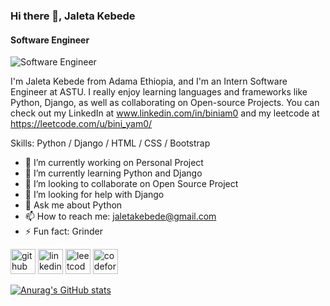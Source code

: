 ### Hi there 👋, Jaleta Kebede
#### Software Engineer
![Software Engineer]([https://img.freepik.com/free-photo/top-view-blue-monday-concept-with-copy-space_23-2148719974.jpg?w=740&t=st=1718626933~exp=1718627533~hmac=2bd062797189b4c2ccc3eebb435aa6949566f39648bfcf7d7b1b1e75a22a55ac](https://media.licdn.com/dms/image/v2/D4D16AQGlazhVEfKPLg/profile-displaybackgroundimage-shrink_350_1400/profile-displaybackgroundimage-shrink_350_1400/0/1726571891509?e=1732752000&v=beta&t=vM6oXR_48Hh5cGFEq5UIjbgMJMIlYu04PIg6XM2j_Lg))

I'm Jaleta Kebede from Adama Ethiopia, and I'm an Intern Software Engineer at ASTU. I really enjoy learning languages and frameworks like Python, Django, as well as collaborating on Open-source Projects. You can check out my LinkedIn at www.linkedin.com/in/biniam0 and my leetcode at https://leetcode.com/u/bini_yam0/

Skills: Python / Django /  HTML / CSS / Bootstrap

- 🔭 I’m currently working on Personal Project 
- 🌱 I’m currently learning Python and Django 
- 👯 I’m looking to collaborate on Open Source Project 
- 🤔 I’m looking for help with Django 
- 💬 Ask me about Python 
- 📫 How to reach me: jaletakebede@gmail.com 
- ⚡ Fun fact: Grinder 


[<img src='https://cdn.jsdelivr.net/npm/simple-icons@3.0.1/icons/github.svg' alt='github' height='40'>](https://github.com/github.com/biniam0)  [<img src='https://cdn.jsdelivr.net/npm/simple-icons@3.0.1/icons/linkedin.svg' alt='linkedin' height='40'>](https://www.linkedin.com/in/www.linkedin.com/in/biniam0/)  [<img src='https://cdn.jsdelivr.net/npm/simple-icons@3.0.1/icons/leetcode.svg' alt='leetcode' height='40'>](https://leetcode.com/u/bini_yam0/)  [<img src='https://cdn.jsdelivr.net/npm/simple-icons@3.0.1/icons/codeforces.svg' alt='codeforces' height='40'>](https://codeforces.com/profile/bini_yam0)  



[![Anurag's GitHub stats](https://github-readme-stats.vercel.app/api?username=biniam0)](https://github.com/anuraghazra/github-readme-stats)


<!---
biniam0/biniam0 is a ✨ special ✨ repository because its `README.md` (this file) appears on your GitHub profile.
You can click the Preview link to take a look at your changes.
--->
